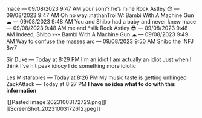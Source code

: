 mace — 09/08/2023 9:47 AM
your son?? he’s mine
Rock Astley 😎 — 09/08/2023 9:47 AM
Oh no way :nathanTrollW:
Bambi With A Machine Gun ☁ — 09/08/2023 9:48 AM
You and Shibo had a baby and never knew
mace — 09/08/2023 9:48 AM
me and *silk
Rock Astley 😎 — 09/08/2023 9:48 AM
Indeed, Shibo
💀💀💀
Bambi With A Machine Gun ☁ — 09/08/2023 9:49 AM
Way to confuse the masses
arc — 09/08/2023 9:50 AM
Shibo the INFJ 8w7


Sir Duke — Today at 8:29 PM
I'm an idiot
I am actually an idiot
Just when I think I've hit peak idiocy
I do something more idiotic

Les Mistarables — Today at 8:26 PM
My music taste is getting unhinged
ZackAttack — Today at 8:27 PM
**I have no idea what to do with this information**

![[Pasted image 20231003172729.png]]![[ScreenShot_20231003172612.jpeg]]